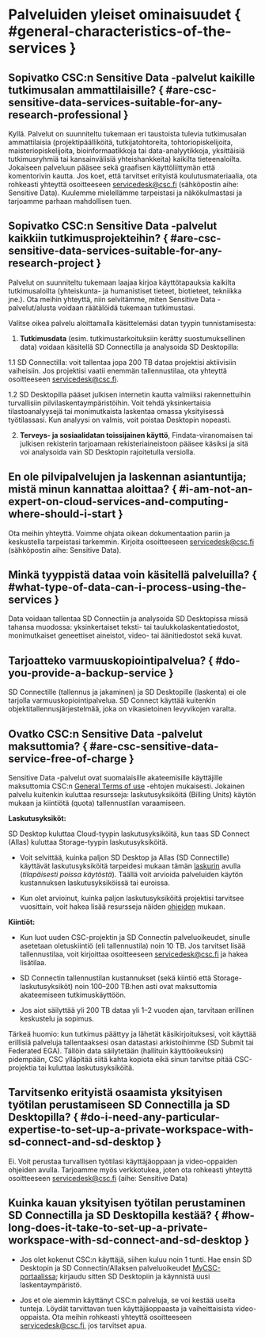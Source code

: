 # Palveluiden yleiset ominaisuudet { #general-characteristics-of-the-services }

## Sopivatko CSC:n Sensitive Data -palvelut kaikille tutkimusalan ammattilaisille? { #are-csc-sensitive-data-services-suitable-for-any-research-professional }
Kyllä. Palvelut on suunniteltu tukemaan eri taustoista tulevia tutkimusalan ammattilaisia (projektipäälliköitä, tutkijatohtoreita, tohtoriopiskelijoita, maisteriopiskelijoita, bioinformaatikkoja tai data-analyytikkoja, yksittäisiä tutkimusryhmiä tai kansainvälisiä yhteishankkeita) kaikilta tieteenaloilta. Jokaiseen palveluun pääsee sekä graafisen käyttöliittymän että komentorivin kautta. Jos koet, että tarvitset erityistä koulutusmateriaalia, ota rohkeasti yhteyttä osoitteeseen servicedesk@csc.fi (sähköpostin aihe: Sensitive Data). Kuulemme mielellämme tarpeistasi ja näkökulmastasi ja tarjoamme parhaan mahdollisen tuen. 

## Sopivatko CSC:n Sensitive Data -palvelut kaikkiin tutkimusprojekteihin? { #are-csc-sensitive-data-services-suitable-for-any-research-project }
Palvelut on suunniteltu tukemaan laajaa kirjoa käyttötapauksia kaikilta tutkimusaloilta (yhteiskunta- ja humanistiset tieteet, biotieteet, tekniikka jne.).
Ota meihin yhteyttä, niin selvitämme, miten Sensitive Data -palvelut/alusta voidaan räätälöidä tukemaan tutkimustasi.

Valitse oikea palvelu aloittamalla käsittelemäsi datan tyypin tunnistamisesta:

1. **Tutkimusdata** (esim. tutkimustarkoituksiin kerätty suostumuksellinen data) voidaan käsitellä SD Connectilla ja analysoida SD Desktopilla:
  
1.1 SD Connectilla: voit tallentaa jopa 200 TB dataa projektisi aktiivisiin vaiheisiin. Jos projektisi vaatii enemmän tallennustilaa, ota yhteyttä osoitteeseen servicedesk@csc.fi.

1.2 SD Desktopilla pääset julkisen internetin kautta valmiiksi rakennettuihin turvallisiin pilvilaskentaympäristöihin. Voit tehdä yksinkertaisia tilastoanalyysejä tai monimutkaista laskentaa omassa yksityisessä työtilassasi. Kun analyysi on valmis, voit poistaa Desktopin nopeasti.

2. **Terveys- ja sosiaalidatan toissijainen käyttö**, Findata-viranomaisen tai julkisen rekisterin tarjoamaan rekisteriaineistoon pääsee käsiksi ja sitä voi analysoida vain SD Desktopin rajoitetulla versiolla. 



## En ole pilvipalvelujen ja laskennan asiantuntija; mistä minun kannattaa aloittaa? { #i-am-not-an-expert-on-cloud-services-and-computing-where-should-i-start }
Ota meihin yhteyttä. Voimme ohjata oikean dokumentaation pariin ja keskustella tarpeistasi tarkemmin. Kirjoita osoitteeseen servicedesk@csc.fi (sähköpostin aihe: Sensitive Data). 

## Minkä tyyppistä dataa voin käsitellä palveluilla? { #what-type-of-data-can-i-process-using-the-services }
Data voidaan tallentaa SD Connectiin ja analysoida SD Desktopissa missä tahansa muodossa: yksinkertaiset teksti- tai taulukkolaskentatiedostot, monimutkaiset geneettiset aineistot, video- tai äänitiedostot sekä kuvat.

## Tarjoatteko varmuuskopiointipalvelua? { #do-you-provide-a-backup-service }
SD Connectille (tallennus ja jakaminen) ja SD Desktopille (laskenta) ei ole tarjolla varmuuskopiointipalvelua. SD Connect käyttää kuitenkin objektitallennusjärjestelmää, joka on vikasietoinen levyvikojen varalta. 


## Ovatko CSC:n Sensitive Data -palvelut maksuttomia? { #are-csc-sensitive-data-service-free-of-charge }
Sensitive Data -palvelut ovat suomalaisille akateemisille käyttäjille maksuttomia CSC:n [General Terms of use](https://research.csc.fi/general-terms-of-use) -ehtojen mukaisesti. Jokainen palvelu kuitenkin kuluttaa resursseja: laskutusyksiköitä (Billing Units) käytön mukaan ja kiintiötä (quota) tallennustilan varaamiseen. 

**Laskutusyksiköt:**

SD Desktop kuluttaa Cloud-tyypin laskutusyksiköitä, kun taas SD Connect (Allas) kuluttaa Storage-tyypin laskutusyksiköitä.

* Voit selvittää, kuinka paljon SD Desktop ja Allas (SD Connectille) käyttävät laskutusyksiköitä tarpeidesi mukaan tämän [laskurin](https://research.csc.fi/billing-units#buc) avulla (*tilapäisesti poissa käytöstä*). Täällä voit arvioida palveluiden käytön kustannuksen laskutusyksiköissä tai euroissa.

* Kun olet arvioinut, kuinka paljon laskutusyksiköitä projektisi tarvitsee vuosittain, voit hakea lisää resursseja näiden [ohjeiden](../../accounts/how-to-apply-for-billing-units.md) mukaan. 

**Kiintiöt:**

* Kun luot uuden CSC-projektin ja SD Connectin palveluoikeudet, sinulle asetetaan oletuskiintiö (eli tallennustila) noin 10 TB. Jos tarvitset lisää tallennustilaa, voit kirjoittaa osoitteeseen servicedesk@csc.fi ja hakea lisätilaa. 

* SD Connectin tallennustilan kustannukset (sekä kiintiö että Storage-laskutusyksiköt) noin 100–200 TB:hen asti ovat maksuttomia akateemiseen tutkimuskäyttöön. 

* Jos aiot säilyttää yli 200 TB dataa yli 1–2 vuoden ajan, tarvitaan erillinen keskustelu ja sopimus.

Tärkeä huomio: kun tutkimus päättyy ja lähetät käsikirjoituksesi, voit käyttää erillisiä palveluja tallentaaksesi osan datastasi arkistoihimme (SD Submit tai Federated EGA). Tällöin data säilytetään (hallituin käyttöoikeuksin) pidempään, CSC ylläpitää siitä kahta kopiota eikä sinun tarvitse pitää CSC-projektia tai kuluttaa laskutusyksiköitä.


## Tarvitsenko erityistä osaamista yksityisen työtilan perustamiseen SD Connectilla ja SD Desktopilla? { #do-i-need-any-particular-expertise-to-set-up-a-private-workspace-with-sd-connect-and-sd-desktop }
Ei. Voit perustaa turvallisen työtilasi käyttäjäoppaan ja video-oppaiden ohjeiden avulla. Tarjoamme myös verkkotukea, joten ota rohkeasti yhteyttä osoitteeseen servicedesk@csc.fi (aihe: Sensitive Data)


## Kuinka kauan yksityisen työtilan perustaminen SD Connectilla ja SD Desktopilla kestää? { #how-long-does-it-take-to-set-up-a-private-workspace-with-sd-connect-and-sd-desktop }

* Jos olet kokenut CSC:n käyttäjä, siihen kuluu noin 1 tunti. Hae ensin SD Desktopin ja SD Connectin/Allaksen palveluoikeudet [MyCSC-portaalissa](https://my.csc.fi); kirjaudu sitten SD Desktopiin ja käynnistä uusi laskentaympäristö.
 
* Jos et ole aiemmin käyttänyt CSC:n palveluja, se voi kestää useita tunteja. Löydät tarvittavan tuen käyttäjäoppaasta ja vaiheittaisista video-oppaista. Ota meihin rohkeasti yhteyttä osoitteeseen servicedesk@csc.fi, jos tarvitset apua.
